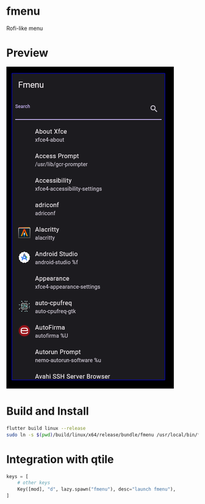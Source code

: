 # fmenu
Rofi-like menu

# Preview
![fmenu preview](screenshots/preview.png)

# Build and Install
```bash
flutter build linux --release
sudo ln -s $(pwd)/build/linux/x64/release/bundle/fmenu /usr/local/bin/fmenu
```

# Integration with qtile
```python
keys = [
    # other keys
    Key([mod], "d", lazy.spawn("fmenu"), desc="launch fmenu"),
]
```
